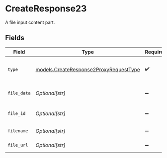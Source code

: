 # CreateResponse23

A file input content part.


## Fields

| Field                                                                                  | Type                                                                                   | Required                                                                               | Description                                                                            |
| -------------------------------------------------------------------------------------- | -------------------------------------------------------------------------------------- | -------------------------------------------------------------------------------------- | -------------------------------------------------------------------------------------- |
| `type`                                                                                 | [models.CreateResponse2ProxyRequestType](../models/createresponse2proxyrequesttype.md) | :heavy_check_mark:                                                                     | The type of input content part                                                         |
| `file_data`                                                                            | *Optional[str]*                                                                        | :heavy_minus_sign:                                                                     | Base64 encoded file data                                                               |
| `file_id`                                                                              | *Optional[str]*                                                                        | :heavy_minus_sign:                                                                     | File ID from the Files API                                                             |
| `filename`                                                                             | *Optional[str]*                                                                        | :heavy_minus_sign:                                                                     | Name of the file                                                                       |
| `file_url`                                                                             | *Optional[str]*                                                                        | :heavy_minus_sign:                                                                     | URL of the file to fetch                                                               |